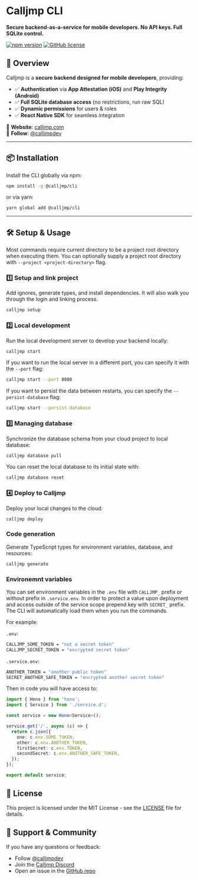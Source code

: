 # Calljmp CLI

**Secure backend-as-a-service for mobile developers. No API keys. Full SQLite control.**

[![npm version](https://img.shields.io/npm/v/@calljmp/cli)](https://www.npmjs.com/package/@calljmp/cli)
[![GitHub license](https://img.shields.io/github/license/Calljmp/calljmp-cli)](LICENSE)

## 🚀 Overview

Calljmp is a **secure backend designed for mobile developers**, providing:

- ✅ **Authentication** via **App Attestation (iOS)** and **Play Integrity (Android)**
- ✅ **Full SQLite database access** (no restrictions, run raw SQL)
- ✅ **Dynamic permissions** for users & roles
- ✅ **React Native SDK** for seamless integration

🔹 **Website**: [calljmp.com](https://calljmp.com)  
🔹 **Follow**: [@calljmpdev](https://x.com/calljmpdev)

---

## 📦 Installation

Install the CLI globally via npm:

```sh
npm install -g @calljmp/cli
```

or via yarn:

```sh
yarn global add @calljmp/cli
```

---

## 🛠️ Setup & Usage

Most commands require current directory to be a project root directory when executing them. You can optionally supply a project root directory with `--project <project-directory>` flag.

### 1️⃣ Setup and link project

Add ignores, generate types, and install dependencies. It will also walk you through the login and linking process.

```sh
calljmp setup
```

### 2️⃣ Local development

Run the local development server to develop your backend locally:

```sh
calljmp start
```

If you want to run the local server in a different port, you can specify it with the `--port` flag:

```sh
calljmp start --port 8080
```

If you want to persist the data between restarts, you can specify the `--persist-database` flag:

```sh
calljmp start --persist-database
```

### 3️⃣ Managing database

Synchronize the database schema from your cloud project to local database:

```sh
calljmp database pull
```

You can reset the local database to its initial state with:

```sh
calljmp database reset
```

### 4️⃣ Deploy to Calljmp

Deploy your local changes to the cloud:

```sh
calljmp deploy
```

### Code generation

Generate TypeScript types for environment variables, database, and resources:

```sh
calljmp generate
```

### Environemnt variables

You can set environment variables in the `.env` file with `CALLJMP_` prefix or without prefix in `.service.env`. In order to protect a value upon deployment and access outside of the service scope prepend key with `SECRET_` prefix. The CLI will automatically load them when you run the commands.

For example:

`.env`:

```sh
CALLJMP_SOME_TOKEN = "not a secret token"
CALLJMP_SECRET_TOKEN = "encrypted secret token"
```

`.service.env`:

```sh
ANOTHER_TOKEN = "another public token"
SECRET_ANOTHER_SAFE_TOKEN = "encrypted another secret token"
```

Then in code you will have access to:

```typescript
import { Hono } from 'hono';
import { Service } from './service.d';

const service = new Hono<Service>();

service.get('/', async (c) => {
  return c.json({
    one: c.env.SOME_TOKEN,
    other: c.env.ANOTHER_TOKEN,
    firstSecret: c.env.TOKEN,
    secondSecret: c.env.ANOTHER_SAFE_TOKEN,
  });
});

export default service;
```

## 📄 License

This project is licensed under the MIT License - see the [LICENSE](LICENSE) file for details.

## 💬 Support & Community

If you have any questions or feedback:

- Follow [@calljmpdev](https://x.com/calljmpdev)
- Join the [Calljmp Discord](https://discord.gg/DHsrADPUC6)
- Open an issue in the [GitHub repo](https://github.com/Calljmp/calljmp-cli/issues)
